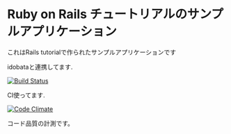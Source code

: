 # Ruby on Rails チュートリアルのサンプルアプリケーション

これはRails tutorialで作られたサンプルアプリケーションです

idobataと連携してます.

[![Build Status](https://travis-ci.org/swamp09/sample_app.svg?branch=master)](https://travis-ci.org/swamp09/sample_app)

CI使ってます.

[![Code Climate](https://codeclimate.com/github/swamp09/sample_app/badges/gpa.svg)](https://codeclimate.com/github/swamp09/sample_app)

コード品質の計測です。
